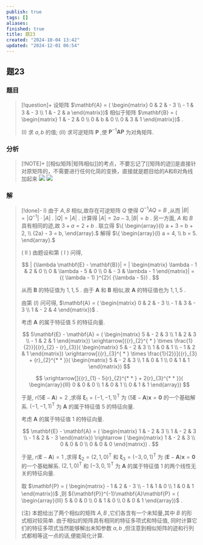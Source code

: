 ```yaml
---
publish: true
tags: []
aliases: 
finished: true
title: 题23
created: "2024-10-04 13:42"
updated: "2024-12-01 06:54"
---
```

## 题23
### 题目
> [!question]+
> 设矩阵 $\mathbf{A} = ( \begin{matrix} 0 & 2 & - 3 \\ - 1 & 3 & - 3 \\ 1 & - 2 & a \end{matrix})$ 相似于矩阵 $\mathbf{B} = ( \begin{matrix} 1 & - 2 & 0 \\ 0 & b & 0 \\ 0 & 3 & 1 \end{matrix})$ .
> 
> (I) 求 $a, b$ 的值;
> (II) 求可逆矩阵 $\mathbf{P}$ ,使 ${\mathbf{P}}^{-1}\mathbf{A}\mathbf{P}$ 为对角矩阵.
### 分析
> [!NOTE]+
> [[相似矩阵|矩阵相似]]的考点，不要忘记了[[矩阵的迹]]是直接针对原矩阵的，不需要进行任何化简的变换，直接就是题目给的A和B对角线加起来
> ![](https://img.hwenyi.live/202411251847891.webp)
> ![](https://img.hwenyi.live/202411251847367.webp)
### 解
> [!done]-
> I) 由于 $A, B$ 相似,故存在可逆矩阵 $Q$ 使得 ${Q}^{-1}{AQ} = B$ ,从而 $| B| = | {Q}^{-1}| \cdot | A|$ . $| Q| = | A|$ . 计算得 $| A| = {2a} - 3,| B| = b$ . 另一方面, $A$ 和 $B$ 具有相同的迹,故 $3 + a = 2 + b$ . 联立得 $\{ \begin{array}{l} a + 3 = b + 2, \\ {2a} - 3 = b, \end{array}.$ 解得 $\{ \begin{array}{l} a = 4, \\ b = 5. \end{array}.$
> 
> ( II ) 由题设和第 ( I ) 问得,
> 
> $$
> | {\lambda \mathbf{E} - \mathbf{B}}| = | \begin{matrix} \lambda - 1 & 2 & 0 \\ 0 & \lambda - 5 & 0 \\ 0 & - 3 & \lambda - 1 \end{matrix}| = {( \lambda - 1) }^{2}( {\lambda - 5}) .
> $$
> 
> 从而 $\mathbf{B}$ 的特征值为 $1,1,5$ . 由于 $\mathbf{A}$ 和 $\mathbf{B}$ 相似,故 $\mathbf{A}$ 的特征值也为 $1,1,5$ .
> 
> 由第 $( I)$ 问可得, $\mathbf{A} = ( \begin{matrix} 0 & 2 & - 3 \\ - 1 & 3 & - 3 \\ 1 & - 2 & 4 \end{matrix})$ .
> 
> 考虑 $\mathbf{A}$ 的属于特征值 5 的特征向量.
> 
> $$
> 5\mathbf{E} - \mathbf{A} = ( \begin{matrix} 5 & - 2 & 3 \\ 1 & 2 & 3 \\ - 1 & 2 & 1 \end{matrix}) \xrightarrow[{{r}_{2}^{ * } \times \frac{1}{2}}]{{r}_{2} - {r}_{3}}( \begin{matrix} 5 & - 2 & 3 \\ 1 & 0 & 1 \\ - 1 & 2 & 1 \end{matrix}) \xrightarrow[{{r}_{3}^{ * } \times \frac{1}{2}}]{{r}_{3} + {r}_{2}^{* * }}( \begin{matrix} 5 & - 2 & 3 \\ 1 & 0 & 1 \\ 0 & 1 & 1 \end{matrix})
> $$
> 
> $$
> \xrightarrow[]{{r}_{1} - 5{r}_{2}^{* * } + 2{r}_{3}^{* * }}( \begin{array}{lll} 0 & 0 & 0 \\ 1 & 0 & 1 \\ 0 & 1 & 1 \end{array})
> $$
> 
> 于是, $r( {5\mathbf{E} - \mathbf{A}}) = 2$ ,求得 ${\mathbf{\xi }}_{1} = {( -1, - 1,1) }^{\mathrm{T}}$ 为 $( {5\mathbf{E} - \mathbf{A}}) \mathbf{x} = \mathbf{0}$ 的一个基础解系. ${( -1, - 1,1) }^{\mathrm{T}}$ 为 $\mathbf{A}$ 的属于特征值 5 的特征向量.
> 
> 考虑 $\mathbf{A}$ 的属于特征值 1 的特征向量.
> 
> $$
> \mathbf{E} - \mathbf{A} = ( \begin{matrix} 1 & - 2 & 3 \\ 1 & - 2 & 3 \\ - 1 & 2 & - 3 \end{matrix}) \rightarrow ( \begin{matrix} 1 & - 2 & 3 \\ 0 & 0 & 0 \\ 0 & 0 & 0 \end{matrix}) .
> $$
> 
> 于是, $r( {\mathbf{E} - \mathbf{A}}) = 1$ ,求得 ${\mathbf{\xi }}_{2} = {( 2,1,0) }^{\mathrm{T}}$ 和 ${\mathbf{\xi }}_{3} = {( -3,0,1) }^{\mathrm{T}}$ 为 $( {\mathbf{E} - \mathbf{A}}) \mathbf{x} = \mathbf{0}$ 的一个基础解系. ${( 2,1,0) }^{\mathrm{T}}$ 和 ${( -3,0,1) }^{\mathrm{T}}$ 为 $\mathbf{A}$ 的属于特征值 1 的两个线性无关的特征向量.
> 
> 取 $\mathbf{P} = ( \begin{matrix} - 1 & 2 & - 3 \\ - 1 & 1 & 0 \\ 1 & 0 & 1 \end{matrix})$ ,则 ${\mathbf{P}}^{-1}\mathbf{A}\mathbf{P} = ( \begin{array}{lll} 5 & 0 & 0 \\ 0 & 1 & 0 \\ 0 & 0 & 1 \end{array})$ .
> 
> (注) 本题给出了两个相似的矩阵 $A, B$ ,它们各含有一个未知量,其中 $B$ 的形式相对较简单. 由于相似的矩阵具有相同的特征多项式和特征值, 同时计算它们的特征多项式当然能够解出未知参数 $a, b$ ,但注意到相似矩阵的迹和行列式都相等这一点的话,便能简化计算.